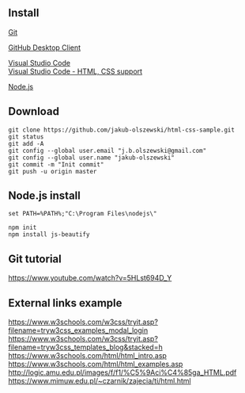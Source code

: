  ## Install

<a href="https://git-for-windows.github.io/">Git</a><br />

<a href="https://desktop.github.com/">GitHub Desktop Client</a><br />

<a href="https://code.visualstudio.com/">Visual Studio Code</a><br />
<a href="https://marketplace.visualstudio.com/items?itemName=ecmel.vscode-html-css">Visual Studio Code - HTML, CSS support</a><br />

<a href="https://nodejs.org/en/download/">Node.js</a><br />


## Download
```
git clone https://github.com/jakub-olszewski/html-css-sample.git
git status 
git add -A 
git config --global user.email "j.b.olszewski@gmail.com" 
git config --global user.name "jakub-olszewski" 
git commit -m "Init commit"
git push -u origin master
```

## Node.js install
```
set PATH=%PATH%;"C:\Program Files\nodejs\"

npm init
npm install js-beautify
```

## Git tutorial 

https://www.youtube.com/watch?v=5HLst694D_Y<br />

## External links example
https://www.w3schools.com/w3css/tryit.asp?filename=tryw3css_examples_modal_login<br />
https://www.w3schools.com/w3css/tryit.asp?filename=tryw3css_templates_blog&stacked=h<br />
https://www.w3schools.com/html/html_intro.asp<br />
https://www.w3schools.com/html/html_examples.asp<br />
http://logic.amu.edu.pl/images/f/f1/%C5%9Aci%C4%85ga_HTML.pdf<br />
https://www.mimuw.edu.pl/~czarnik/zajecia/ti/html.html<br />
